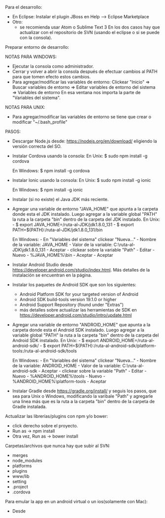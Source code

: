 Para el desarrollo:

- En Eclipse:
	Instalar el plugin JBoss en Help --> Eclipse Marketplace	
- Otro: 
	- se recomienda usar Atom o Sublime Text 3
En los dos casos hay que actualizar con el repositorio de SVN (usando el eclipse o si se puede con la consola).
	

Preparar entorno de desarrollo:

NOTAS PARA WINDOWS:

- Ejecutar la consola como administrador.
- Cerrar y volver a abrir la consola después de efectuar cambios al PATH para que tomen efecto estos cambios.
- Para agregar/modificar las variables de entorno:
    Clickear "Inicio" => Buscar variables de entorno => Editar variables de entorno del sistema => Variables de entorno
    En esa ventana nos importa la parte de "Variables del sistema".


NOTAS PARA UNIX:
- Para agregar/modificar las variables de entorno se tiene que crear o modificar "~/.bash_profile"

PASOS:

- Descargar Node.js desde: https://nodejs.org/en/download/ eligiendo la versión correcta del SO.
- Instalar Cordova usando la consola:
    En Unix: 
        $ sudo npm install -g cordova

    En Windows:
        $ npm install -g cordova

- Instalar Ionic usando la consola:
    En Unix: 
        $ sudo npm install -g ionic

    En Windows:
        $ npm install -g ionic

- Instalar (si no existe) el Java JDK más reciente.
- Agregar una variable de entorno "JAVA_HOME" que apunta a la carpeta donde esta el JDK instalado.
Luego agregar a la variable global "PATH" la ruta a la carpeta "bin" dentro de la carpeta del JDK instalado.
    En Unix:
        - $ export JAVA_HOME=/ruta-al-JDK/jdk1.8.0_131
        - $ export PATH=${PATH}:/ruta-al-JDK/jdk1.8.0_131/bin

    En Windows:
        - En "Variables del sistema" clickear "Nueva..."
        - Nombre de la variable: JAVA_HOME
        - Valor de la variable: C:\ruta-al-JDK\jdk1.8.0_131
        - Aceptar
        - clickear sobre la variable "Path"
        - Editar
        - Nuevo
        - %JAVA_HOME%\bin
        - Aceptar
        - Aceptar

- Instalar Android Studio desde https://developer.android.com/studio/index.html. Más detalles de la instalación se encuentran en la página.
- Instalar los paquetes de Android SDK que son los siguientes:
    - Android Platform SDK for your targeted version of Android
    - Android SDK build-tools version 19.1.0 or higher
    - Android Support Repository (found under "Extras")
    - más detalles sobre actualizar las herramientas de SDK en https://developer.android.com/studio/intro/update.html

- Agregar una variable de entorno "ANDROID_HOME" que apunta a la carpeta donde esta el Android SDK instalado.
Luego agregar a la variable global "PATH" la ruta a la carpeta "bin" dentro de la carpeta del Android SDK instalado.
    En Unix:
        - $ export ANDROID_HOME=/ruta-al-android-sdk/
        - $ export PATH=${PATH}:/ruta-al-android-sdk/platform-tools:/ruta-al-android-sdk/tools

    En Windows:
        - En "Variables del sistema" clickear "Nueva..."
        - Nombre de la variable: ANDROID_HOME
        - Valor de la variable: C:\ruta-al-android-sdk
        - Aceptar
        - clickear sobre la variable "Path"
        - Editar
        - Nuevo
        - %ANDROID_HOME%\tools
        - Nuevo
        - %ANDROID_HOME%\platform-tools
        - Aceptar

- Instalar Gradle desde https://gradle.org/install/ y seguis los pasos, que sea para Unix o Windows, modificando la varibale "Path"
 y agregarle una linea más que es la ruta a la carpeta "bin" dentro de la carpeta de Gradle instalada.


Actualizar las librerías/plugins con npm y/o bower:

- click derecho sobre el proyecto.
- Run as -> npm install
- Otra vez, Run as -> bower install

Carpetas/archivos que nunca hay que subir al SVN:

- merges 
- node_modules
- platforms
- plugins
- www/lib
- setting
- .project
- .cordova

Para emular la app en un android virtual o un ios(solamente con Mac):

- Desde 

